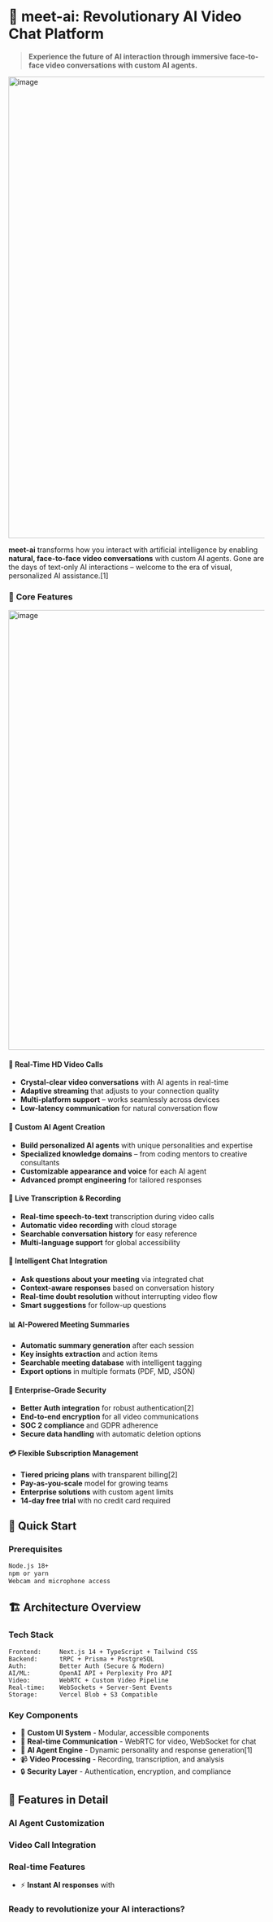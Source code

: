 # 🤖 meet-ai: Revolutionary AI Video Chat Platform

> **Experience the future of AI interaction through immersive face-to-face video conversations with custom AI agents.**

<img width="1902" height="907" alt="image" src="https://github.com/user-attachments/assets/4f61e229-b134-4712-bca9-cda313162fd8" />


**meet-ai** transforms how you interact with artificial intelligence by enabling **natural, face-to-face video conversations** with custom AI agents. Gone are the days of text-only AI interactions – welcome to the era of visual, personalized AI assistance.[1]

### 🎯 **Core Features**
<img width="1572" height="864" alt="image" src="https://github.com/user-attachments/assets/cc55508c-c110-4425-ad82-50cbd2f0c658" />

#### 🎥 **Real-Time HD Video Calls**
- **Crystal-clear video conversations** with AI agents in real-time
- **Adaptive streaming** that adjusts to your connection quality
- **Multi-platform support** – works seamlessly across devices
- **Low-latency communication** for natural conversation flow

#### 🧠 **Custom AI Agent Creation**
- **Build personalized AI agents** with unique personalities and expertise
- **Specialized knowledge domains** – from coding mentors to creative consultants
- **Customizable appearance and voice** for each AI agent
- **Advanced prompt engineering** for tailored responses

#### 📝 **Live Transcription & Recording**
- **Real-time speech-to-text** transcription during video calls
- **Automatic video recording** with cloud storage
- **Searchable conversation history** for easy reference
- **Multi-language support** for global accessibility

#### 💬 **Intelligent Chat Integration**
- **Ask questions about your meeting** via integrated chat
- **Context-aware responses** based on conversation history
- **Real-time doubt resolution** without interrupting video flow
- **Smart suggestions** for follow-up questions

#### 📊 **AI-Powered Meeting Summaries**
- **Automatic summary generation** after each session
- **Key insights extraction** and action items
- **Searchable meeting database** with intelligent tagging
- **Export options** in multiple formats (PDF, MD, JSON)

#### 🔐 **Enterprise-Grade Security**
- **Better Auth integration** for robust authentication[2]
- **End-to-end encryption** for all video communications
- **SOC 2 compliance** and GDPR adherence
- **Secure data handling** with automatic deletion options

#### 💳 **Flexible Subscription Management**
- **Tiered pricing plans** with transparent billing[2]
- **Pay-as-you-scale** model for growing teams
- **Enterprise solutions** with custom agent limits
- **14-day free trial** with no credit card required

## 🚀 **Quick Start**

### Prerequisites
```bash
Node.js 18+ 
npm or yarn
Webcam and microphone access
```



## 🏗️ **Architecture Overview**

### **Tech Stack**
```
Frontend:     Next.js 14 + TypeScript + Tailwind CSS
Backend:      tRPC + Prisma + PostgreSQL  
Auth:         Better Auth (Secure & Modern)
AI/ML:        OpenAI API + Perplexity Pro API
Video:        WebRTC + Custom Video Pipeline
Real-time:    WebSockets + Server-Sent Events
Storage:      Vercel Blob + S3 Compatible
```

### **Key Components**
- 🎨 **Custom UI System** - Modular, accessible components
- 🔄 **Real-time Communication** - WebRTC for video, WebSocket for chat
- 🤖 **AI Agent Engine** - Dynamic personality and response generation[1]
- 📹 **Video Processing** - Recording, transcription, and analysis
- 🔒 **Security Layer** - Authentication, encryption, and compliance

## 📱 **Features in Detail**

### **AI Agent Customization**


### **Video Call Integration**

### **Real-time Features**
- ⚡ **Instant AI responses** with 

### **Ready to revolutionize your AI interactions?**
